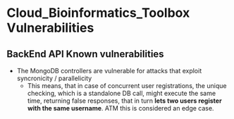 # Cloud_Bioinformatics_Toolbox Vulnerabilities

## BackEnd API Known vulnerabilities

* The MongoDB controllers are vulnerable for attacks that exploit syncronicity / parallelicity
  * This means, that in case of concurrent user registrations, the unique checking, which is a standalone DB call, might execute the same time, returning false responses, that in turn **lets two users register with the same username**. ATM this is considered an edge case.